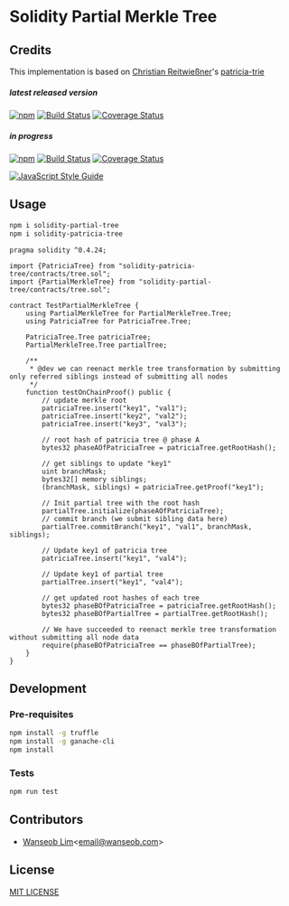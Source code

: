 # Solidity Partial Merkle Tree

## Credits 

This implementation is based on [Christian Reitwießner](https://github.com/chriseth)'s [patricia-trie](https://github.com/chriseth/patricia-trie) 


##### latest released version
[![npm](https://img.shields.io/npm/v/solidity-partial-tree/latest.svg)](https://www.npmjs.com/package/solidity-partial-tree)
[![Build Status](https://travis-ci.org/commitground/solidity-partial-tree.svg?branch=master)](https://travis-ci.org/commitground/solidity-partial-tree)
[![Coverage Status](https://coveralls.io/repos/github/commitground/solidity-partial-tree/badge.svg?branch=master)](https://coveralls.io/github/commitground/solidity-partial-tree?branch=develop)

##### in progress
[![npm](https://img.shields.io/npm/v/solidity-partial-tree/next.svg)](https://www.npmjs.com/package/solidity-partial-tree)
[![Build Status](https://travis-ci.org/commitground/solidity-partial-tree.svg?branch=develop)](https://travis-ci.org/commitground/solidity-partial-tree)
[![Coverage Status](https://coveralls.io/repos/github/commitground/solidity-partial-tree/badge.svg?branch=develop)](https://coveralls.io/github/commitground/solidity-partial-tree?branch=develop)

[![JavaScript Style Guide](https://cdn.rawgit.com/standard/standard/master/badge.svg)](https://github.com/standard/standard)



## Usage

```bash
npm i solidity-partial-tree
npm i solidity-patricia-tree
```

```solidity
pragma solidity ^0.4.24;

import {PatriciaTree} from "solidity-patricia-tree/contracts/tree.sol";
import {PartialMerkleTree} from "solidity-partial-tree/contracts/tree.sol";

contract TestPartialMerkleTree {
    using PartialMerkleTree for PartialMerkleTree.Tree;
    using PatriciaTree for PatriciaTree.Tree;

    PatriciaTree.Tree patriciaTree;
    PartialMerkleTree.Tree partialTree;

    /**
     * @dev we can reenact merkle tree transformation by submitting only referred siblings instead of submitting all nodes
     */
    function testOnChainProof() public {
        // update merkle root
        patriciaTree.insert("key1", "val1");
        patriciaTree.insert("key2", "val2");
        patriciaTree.insert("key3", "val3");

        // root hash of patricia tree @ phase A
        bytes32 phaseAOfPatriciaTree = patriciaTree.getRootHash();

        // get siblings to update "key1"
        uint branchMask;
        bytes32[] memory siblings;
        (branchMask, siblings) = patriciaTree.getProof("key1");

        // Init partial tree with the root hash
        partialTree.initialize(phaseAOfPatriciaTree);
        // commit branch (we submit sibling data here)
        partialTree.commitBranch("key1", "val1", branchMask, siblings);

        // Update key1 of patricia tree
        patriciaTree.insert("key1", "val4");

        // Update key1 of partial tree
        partialTree.insert("key1", "val4");

        // get updated root hashes of each tree
        bytes32 phaseBOfPatriciaTree = patriciaTree.getRootHash();
        bytes32 phaseBOfPartialTree = partialTree.getRootHash();

        // We have succeeded to reenact merkle tree transformation without submitting all node data
        require(phaseBOfPatriciaTree == phaseBOfPartialTree);
    }
}
```


## Development 

### Pre-requisites

```bash
npm install -g truffle
npm install -g ganache-cli
npm install
```

### Tests

```bash
npm run test
```

## Contributors
- [Wanseob Lim](https://github.com/james-lim)<[email@wanseob.com](mailto:email@wanseob.com)>

## License

[MIT LICENSE](./LICENSE)

